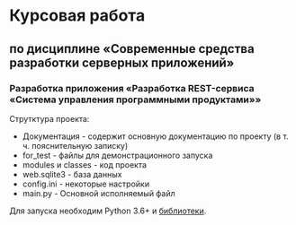 # Курсовая работа 
## по дисциплине «Современные средства разработки серверных приложений»
### Разработка приложения «Разработка REST-сервиса «Система управления программными продуктами»»

Струтктура проекта:
- Документация - содержит основную документацию по проекту (в т. ч. пояснительную записку)
- for_test - файлы для демонстрационного запуска
- modules и classes - код проекта
- web.sqlite3 - база данных
- config.ini - некоторые настройки
- main.py - Основной исполняемый файл

Для запуска необходим Python 3.6+ и [библиотеки](for_test/requirements.txt).